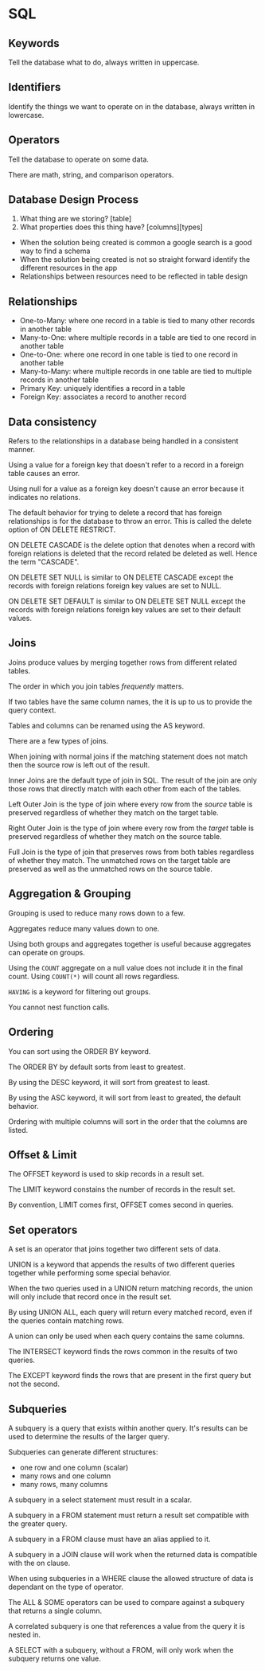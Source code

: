 # SQL

## Keywords

Tell the database what to do, always written in uppercase.

## Identifiers

Identify the things we want to operate on in the database, always written in lowercase.

## Operators

Tell the database to operate on some data.

There are math, string, and comparison operators.

## Database Design Process

1. What thing are we storing? [table]
2. What properties does this thing have? [columns][types]

- When the solution being created is common a google search is a good way to find a schema
- When the solution being created is not so straight forward identify the different resources in the app
- Relationships between resources need to be reflected in table design

## Relationships

- One-to-Many: where one record in a table is tied to many other records in another table
- Many-to-One: where multiple records in a table are tied to one record in another table
- One-to-One: where one record in one table is tied to one record in another table
- Many-to-Many: where multiple records in one table are tied to multiple records in another table
- Primary Key: uniquely identifies a record in a table
- Foreign Key: associates a record to another record

## Data consistency

Refers to the relationships in a database being handled in a consistent manner.

Using a value for a foreign key that doesn't refer to a record in a foreign table causes an error.

Using null for a value as a foreign key doesn't cause an error because it indicates no relations.

The default behavior for trying to delete a record that has foreign relationships is for the database to throw an error. This is called the delete option of ON DELETE RESTRICT.

ON DELETE CASCADE is the delete option that denotes when a record with foreign relations is deleted that the record related be deleted as well. Hence the term "CASCADE".

ON DELETE SET NULL is similar to ON DELETE CASCADE except the records with foreign relations foreign key values are set to NULL.

ON DELETE SET DEFAULT is similar to ON DELETE SET NULL except the records with foreign relations foreign key values are set to their default values.

## Joins

Joins produce values by merging together rows from different related tables.

The order in which you join tables *frequently* matters. 

If two tables have the same column names, the it is up to us to provide the query context.

Tables and columns can be renamed using the AS keyword.

There are a few types of joins.

When joining with normal joins if the matching statement does not match then the source row is left out of the result.

Inner Joins are the default type of join in SQL. The result of the join are only those rows that directly match with each other from each of the tables.

Left Outer Join is the type of join where every row from the *source* table is preserved regardless of whether they match on the target table.

Right Outer Join is the type of join where every row from the *target* table is preserved regardless of whether they match on the source table.

Full Join is the type of join that preserves rows from both tables regardless of whether they match. The unmatched rows on the target table are preserved as well as the unmatched rows on the source table.

## Aggregation & Grouping

Grouping is used to reduce many rows down to a few.

Aggregates reduce many values down to one.

Using both groups and aggregates together is useful because aggregates can operate on groups.

Using the `COUNT` aggregate on a null value does not include it in the final count. Using `COUNT(*)` will count all rows regardless. 

`HAVING` is a keyword for filtering out groups.

You cannot nest function calls.

## Ordering

You can sort using the ORDER BY keyword.

The ORDER BY by default sorts from least to greatest.

By using the DESC keyword, it will sort from greatest to least.

By using the ASC keyword, it will sort from least to greated, the default behavior.

Ordering with multiple columns will sort in the order that the columns are listed.

## Offset & Limit

The OFFSET keyword is used to skip records in a result set.

The LIMIT keyword constains the number of records in the result set.

By convention, LIMIT comes first, OFFSET comes second in queries.

## Set operators

A set is an operator that joins together two different sets of data.

UNION is a keyword that appends the results of two different queries together while performing some special behavior.

When the two queries used in a UNION return matching records, the union will only include that record once in the result set.

By using UNION ALL, each query will return every matched record, even if the queries contain matching rows.

A union can only be used when each query contains the same columns.

The INTERSECT keyword finds the rows common in the results of two queries.

The EXCEPT keyword finds the rows that are present in the first query but not the second.

## Subqueries

A subquery is a query that exists within another query. It's results can be used to determine the results of the larger query.

Subqueries can generate different structures:

  - one row and one column (scalar)
  - many rows and one column
  - many rows, many columns

A subquery in a select statement must result in a scalar.

A subquery in a FROM statement must return a result set compatible with the greater query.

A subquery in a FROM clause must have an alias applied to it.

A subquery in a JOIN clause will work when the returned data is compatible with the on clause.

When using subqueries in a WHERE clause the allowed structure of data is dependant on the type of operator.

The ALL & SOME operators can be used to compare against a subquery that returns a single column.

A correlated subquery is one that references a value from the query it is nested in.

A SELECT with a subquery, without a FROM, will only work when the subquery returns one value.